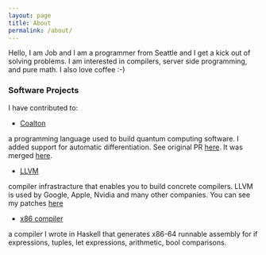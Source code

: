 ```yaml
---
layout: page
title: About
permalink: /about/
---
```


Hello, I am Job and I am a programmer from Seattle and I get a kick out of solving problems. I am interested in compilers, server side programming, and pure math. I also love coffee :-)


### Software Projects
I have contributed to:

- [Coalton](https://github.com/coalton-lang/coalton)

a programming language used to build quantum computing software. I added support for automatic differentiation. See original PR [here](https://github.com/coalton-lang/coalton/pull/890). It was merged [here](https://github.com/coalton-lang/coalton/pull/926).

- [LLVM](https://github.com/llvm/llvm-project)

compiler infrastracture that enables you to build concrete compilers. LLVM is used by Google, Apple, Nvidia and many other companies.
You can see my patches [here](https://github.com/llvm/llvm-project/commits?author=Jobhdez)

- [x86 compiler](https://github.com/Jobhdez/pyhs)

a compiler I wrote in Haskell that generates x86-64 runnable assembly for if expressions, tuples, let expressions, arithmetic, bool comparisons.